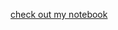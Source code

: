 [check out my notebook](http://nbviewer.ipython.org/github/cranmer/play/blob/master/BICEP2/BICEP2_likelihood.ipynb?create=0)
